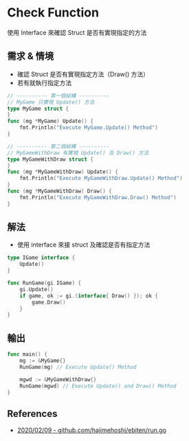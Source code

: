 # Check Function
 使用 Interface 來確認 Struct 是否有實現指定的方法

## 需求 & 情境
- 確認 Struct 是否有實現指定方法（Draw() 方法）
- 若有就執行指定方法

```go
// ---------- 第一個結構 ----------
// MyGame 只實現 Update() 方法
type MyGame struct {
}
func (mg *MyGame) Update() {
	fmt.Println("Execute MyGame.Update() Method")
}

// ---------- 第二個結構 ----------
// MyGameWithDraw 有實現 Update() 及 Draw() 方法
type MyGameWithDraw struct {
}
func (mg *MyGameWithDraw) Update() {
	fmt.Println("Execute MyGameWithDraw.Update() Method")
}
func (mg *MyGameWithDraw) Draw() {
	fmt.Println("Execute MyGameWithDraw.Draw() Method")
}
```

## 解法
- 使用 interface 來接 struct 及確認是否有指定方法

```go
type IGame interface {
	Update()
}

func RunGame(gi IGame) {
	gi.Update()
	if game, ok := gi.(interface{ Draw() }); ok {
		game.Draw()
	}
}
```

## 輸出

```go
func main() {
	mg := &MyGame{}
	RunGame(mg) // Execute Update() Method

	mgwd := &MyGameWithDraw{}
	RunGame(mgwd) // Execute Update() and Draw() Method
}
```

## References
- [2020/02/09 - github.com/hajimehoshi/ebiten/run.go](https://github.com/hajimehoshi/ebiten/blob/master/run.go#L313)
